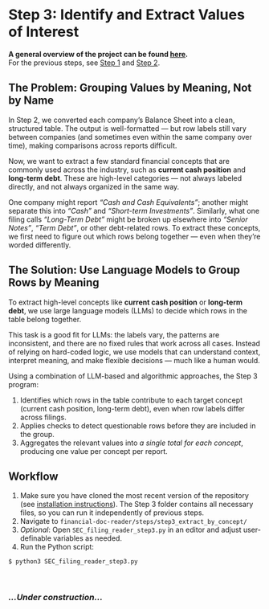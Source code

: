 # Step 3: Identify and Extract Values of Interest


**A general overview of the project can be found [here](https://github.com/ronihogri/financial-doc-reader/blob/main/README.md).**   
For the previous steps, see [Step 1](https://github.com/ronihogri/financial-doc-reader/tree/main/steps/step1_find_BS_table) and [Step 2](https://github.com/ronihogri/financial-doc-reader/tree/main/steps/step2_BStable2json). 


## The Problem: Grouping Values by Meaning, Not by Name

In Step 2, we converted each company’s Balance Sheet into a clean, structured table. The output is well-formatted — but row labels still vary between companies (and sometimes even within the same company over time), making comparisons across reports difficult.

Now, we want to extract a few standard financial concepts that are commonly used across the industry, such as **current cash position** and **long-term debt**. These are high-level categories — not always labeled directly, and not always organized in the same way.

One company might report *“Cash and Cash Equivalents”*; another might separate this into *“Cash”* and *“Short-term Investments”*. Similarly, what one filing calls *“Long-Term Debt”* might be broken up elsewhere into *“Senior Notes”*, *“Term Debt”*, or other debt-related rows. To extract these concepts, we first need to figure out which rows belong together — even when they’re worded differently.


## The Solution: Use Language Models to Group Rows by Meaning

To extract high-level concepts like **current cash position** or **long-term debt**, we use large language models (LLMs) to decide which rows in the table belong together.

This task is a good fit for LLMs: the labels vary, the patterns are inconsistent, and there are no fixed rules that work across all cases. Instead of relying on hard-coded logic, we use models that can understand context, interpret meaning, and make flexible decisions — much like a human would.

Using a combination of LLM-based and algorithmic approaches, the Step 3 program:

1. Identifies which rows in the table contribute to each target concept (current cash position, long-term debt), even when row labels differ across filings.
2. Applies checks to detect questionable rows before they are included in the group.
3. Aggregates the relevant values into *a single total for each concept*, producing one value per concept per report.


## Workflow

1. Make sure you have cloned the most recent version of the repository (see [installation instructions](https://github.com/ronihogri/S-P-500-Stocks-Analysis/blob/main/README.md#installation)). The Step 3 folder contains all necessary files, so you can run it independently of previous steps. 
2. Navigate to `financial-doc-reader/steps/step3_extract_by_concept/`
3. *Optional*: Open `SEC_filing_reader_step3.py` in an editor and adjust user-definable variables as needed.
4. Run the Python script:

```console
$ python3 SEC_filing_reader_step3.py
```
<br>

### *...Under construction...*

